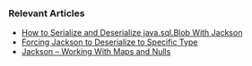 ### Relevant Articles
- [How to Serialize and Deserialize java.sql.Blob With Jackson](https://www.baeldung.com/java-sql-blob-jackson-serialize-deserialize)
- [Forcing Jackson to Deserialize to Specific Type](https://www.baeldung.com/java-jackson-deserialize-particular-type)
- [Jackson – Working With Maps and Nulls](https://www.baeldung.com/jackson-map-null-values-or-null-key)

